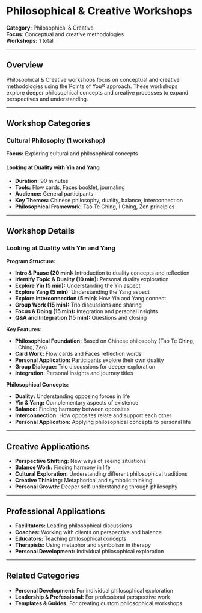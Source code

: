 # Philosophical & Creative Workshops

**Category:** Philosophical & Creative  
**Focus:** Conceptual and creative methodologies  
**Workshops:** 1 total

---

## Overview
Philosophical & Creative workshops focus on conceptual and creative methodologies using the Points of You® approach. These workshops explore deeper philosophical concepts and creative processes to expand perspectives and understanding.

---

## Workshop Categories

### Cultural Philosophy (1 workshop)
**Focus:** Exploring cultural and philosophical concepts

#### Looking at Duality with Yin and Yang
- **Duration:** 90 minutes
- **Tools:** Flow cards, Faces booklet, journaling
- **Audience:** General participants
- **Key Themes:** Chinese philosophy, duality, balance, interconnection
- **Philosophical Framework:** Tao Te Ching, I Ching, Zen principles

---

## Workshop Details

### Looking at Duality with Yin and Yang
**Program Structure:**
- **Intro & Pause (20 min):** Introduction to duality concepts and reflection
- **Identify Topic & Duality (10 min):** Personal duality exploration
- **Explore Yin (5 min):** Understanding the Yin aspect
- **Explore Yang (5 min):** Understanding the Yang aspect
- **Explore Interconnection (5 min):** How Yin and Yang connect
- **Group Work (15 min):** Trio discussions and sharing
- **Focus & Doing (15 min):** Integration and personal insights
- **Q&A and Integration (15 min):** Questions and closing

**Key Features:**
- **Philosophical Foundation:** Based on Chinese philosophy (Tao Te Ching, I Ching, Zen)
- **Card Work:** Flow cards and Faces reflection words
- **Personal Application:** Participants explore their own duality
- **Group Dialogue:** Trio discussions for deeper exploration
- **Integration:** Personal insights and journey titles

**Philosophical Concepts:**
- **Duality:** Understanding opposing forces in life
- **Yin & Yang:** Complementary aspects of existence
- **Balance:** Finding harmony between opposites
- **Interconnection:** How opposites relate and support each other
- **Personal Application:** Applying philosophical concepts to personal life

---

## Creative Applications
- **Perspective Shifting:** New ways of seeing situations
- **Balance Work:** Finding harmony in life
- **Cultural Exploration:** Understanding different philosophical traditions
- **Creative Thinking:** Metaphorical and symbolic thinking
- **Personal Growth:** Deeper self-understanding through philosophy

---

## Professional Applications
- **Facilitators:** Leading philosophical discussions
- **Coaches:** Working with clients on perspective and balance
- **Educators:** Teaching philosophical concepts
- **Therapists:** Using metaphor and symbolism in therapy
- **Personal Development:** Individual philosophical exploration

---

## Related Categories
- **Personal Development:** For individual philosophical exploration
- **Leadership & Professional:** For professional perspective work
- **Templates & Guides:** For creating custom philosophical workshops

